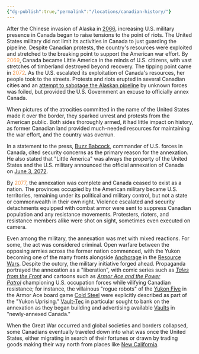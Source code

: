 ```yaml
---
{"dg-publish":true,"permalink":"/locations/canadian-history/"}
---
```


After the Chinese invasion of Alaska in [2066](https://fallout.fandom.com/wiki/Timeline#2066 "Timeline"), increasing U.S. military presence in Canada began to raise tensions to the point of riots. The United States military did not limit its activities in Canada to just guarding the pipeline. Despite Canadian protests, the country's resources were exploited and stretched to the breaking point to support the American war effort. By <font color="#f79646">2069</font>, Canada became Little America in the minds of U.S. citizens, with vast stretches of timberland destroyed beyond recovery. The tipping point came in <font color="#f79646">2072</font>. As the U.S. escalated its exploitation of Canada's resources, her people took to the streets. Protests and riots erupted in several Canadian cities and an [attempt to sabotage the Alaskan pipeline](https://fallout.fandom.com/wiki/Alaskan_Pipeline_Sabotage "Alaskan Pipeline Sabotage") by unknown forces was foiled, but provided the U.S. Government an excuse to officially annex Canada.

When pictures of the atrocities committed in the name of the United States made it over the border, they sparked unrest and protests from the American public. Both sides thoroughly armed, it had little impact on history, as former Canadian land provided much-needed resources for maintaining the war effort, and the country was overrun.

In a statement to the press, [Buzz Babcock](https://fallout.fandom.com/wiki/Buzz_Babcock "Buzz Babcock"), commander of U.S. forces in Canada, cited security concerns as the primary reason for the annexation. He also stated that "Little America" was always the property of the United States and the U.S. military announced the official annexation of Canada on [June 3, 2072](https://fallout.fandom.com/wiki/Timeline#2072 "Timeline").

By <font color="#f79646">2077</font>, the annexation was complete and Canada ceased to exist as a nation. The provinces occupied by the American military became U.S. territories, remaining under its political and military control, but not a state or commonwealth in their own right. Violence escalated and security detachments equipped with combat armor were sent to suppress Canadian population and any resistance movements. Protesters, rioters, and resistance members alike were shot on sight, sometimes even executed on camera.

Even among the military, the annexation was met with mixed reactions. For some, the act was considered criminal. Open warfare between the opposing armies across the former nation commenced, with the Yukon becoming one of the many fronts alongside [Anchorage](https://fallout.fandom.com/wiki/Anchorage "Anchorage") in the [Resource Wars](https://fallout.fandom.com/wiki/Resource_Wars "Resource Wars"). Despite the outcry, the military initiative forged ahead. Propaganda portrayed the annexation as a "liberation", with comic series such as _[Tales from the Front](https://fallout.fandom.com/wiki/Tales_from_the_Front "Tales from the Front")_ and cartoons such as _[Armor Ace and the Power Patrol](https://fallout.fandom.com/wiki/Armor_Ace_and_the_Power_Patrol "Armor Ace and the Power Patrol")_ championing U.S. occupation forces while vilifying Canadian resistance; for instance, the villainous "rogue robots" of the [Yukon Five](https://fallout.fandom.com/wiki/Yukon_Five "Yukon Five") in the Armor Ace board game [Cold Steel](https://fallout.fandom.com/wiki/Cold_Steel_(season) "Cold Steel (season)") were explicitly described as part of the "Yukon Uprising." [Vault-Tec](https://fallout.fandom.com/wiki/Vault-Tec_Corporation "Vault-Tec Corporation") in particular sought to bank on the annexation as they began building and advertising available [Vaults](https://fallout.fandom.com/wiki/Vault "Vault") in "newly-annexed Canada."


When the Great War occurred and global societies and borders collapsed, some Canadians eventually traveled down into what was once the United States, either migrating in search of their fortunes or drawn by trading goods making their way north from places like [New California](https://fallout.fandom.com/wiki/New_California "New California").

